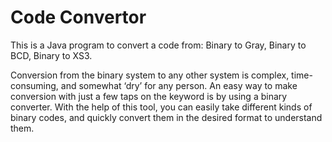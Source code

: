 # Code Convertor

This is a Java program to convert a code from:
 Binary to Gray,
 Binary to BCD,
 Binary to XS3.

Conversion from the binary system to any other system is complex, time-consuming, and somewhat ‘dry’ for any person. An easy way to make conversion with just a few taps on the keyword is by using a binary converter. With the help of this tool, you can easily take different kinds of binary codes, and quickly convert them in the desired format to understand them.
